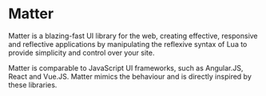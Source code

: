 # Matter
Matter is a blazing-fast UI library for the web, creating effective, responsive and reflective applications by manipulating the reflexive
syntax of Lua to provide simplicity and control over your site.
    
Matter is comparable to JavaScript UI frameworks, such as Angular.JS, React and Vue.JS. Matter mimics the behaviour and is directly inspired
by these libraries.